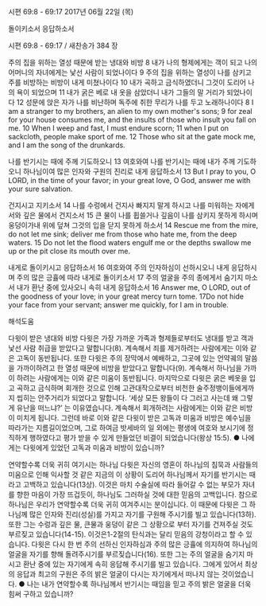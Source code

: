 시편 69:8 - 69:17 
2017년 06월 22일 (목)

돌이키소서 응답하소서



시편 69:8 - 69:17 / 새찬송가 384 장


주의 집을 위하는 열성 때문에 받는 냉대와 비방
8 내가 나의 형제에게는 객이 되고 나의 어머니의 자녀에게는 낯선 사람이 되었나이다 9 주의 집을 위하는 열성이 나를 삼키고 주를 비방하는 비방이 내게 미쳤나이다 10 내가 곡하고 금식하였더니 그것이 도리어 나의 욕이 되었으며 11 내가 굵은 베로 내 옷을 삼았더니 내가 그들의 말 거리가 되었나이다 12 성문에 앉은 자가 나를 비난하며 독주에 취한 무리가 나를 두고 노래하나이다
8 I am a stranger to my brothers, an alien to my own mother's sons; 9 for zeal for your house consumes me, and the insults of those who insult you fall on me. 10 When I weep and fast, I must endure scorn; 11 when I put on sackcloth, people make sport of me. 12 Those who sit at the gate mock me, and I am the song of the drunkards.

나를 반기시는 때에 주께 기도하오니
13 여호와여 나를 반기시는 때에 내가 주께 기도하오니 하나님이여 많은 인자와 구원의 진리로 내게 응답하소서
13 But I pray to you, O LORD, in the time of your favor; in your great love, O God, answer me with your sure salvation.

건지시고 지키소서
14 나를 수렁에서 건지사 빠지지 말게 하시고 나를 미워하는 자에게서와 깊은 물에서 건지소서 15 큰  물이 나를 휩쓸거나 깊음이 나를 삼키지 못하게 하시며 웅덩이가내 위에 덮쳐 그것의 입을 닫지 못하게 하소서
14 Rescue me from the mire, do not let me sink; deliver me from those who hate me, from the deep waters. 15 Do not let the flood waters engulf me or the depths swallow me up or the pit close its mouth over me.

내게로 돌이키시고 응답하소서
16 여호와여 주의 인자하심이 선하시오니 내게 응답하시며 주의 많은 긍휼에 따라 내게로 돌이키소서 17 주의 얼굴을 주의 종에게서 숨기지 마소서 내가 환난 중에 있사오니 속히 내게 응답하소서
16 Answer me, O LORD, out of the goodness of your love; in your great mercy turn tome. 17Do not hide your face from your servant; answer me quickly, for I am in trouble.

해석도움





다윗이 받은 냉대와 비방
다윗은 가장 가까운 가족과 형제들로부터도 냉대를 받고 객과 낯선 사람 취급을 받았다고 말합니다(8). 계속해서 죄를 제거하려는 사람에게는 이와 같은 고독이 동반됩니다. 또한 다윗은 주의 장막에서 예배하고, 그곳에 있는 언약궤의 말씀을 가까이하려고 한 열성 때문에 비방을 받았다고 말합니다(9). 계속해서 하나님을 가까이 하려는 사람에게는 이와 같은 미움이 동반됩니다. 마지막으로 다윗은 굵은 베옷을 입고 곡하고 금식하며 회개한 것으로 인해 고관대작으로부터 비천한 술주정뱅이들에게까지 씹히는 안주거리가 되었다고 말합니다. ‘세상 모든 왕들이 다 그러고 사는데 왜 그렇게 유난을 떠느냐?’ 는 이유였습니다. 계속해서 회개하려는 사람에게는 이와 같은 비방이 미치게 됩니다. 그런데 바로 이와 같은 다윗이 받은 고독과 미움과 비방은 예수님을 따라가는 지름길이었으며, 그로 하여금 밧세바의 일 외에는 평생에 여호와 보시기에 정직하게 행하였다고 평가 받을 수 있게 만들었던 비결이 되었습니다(왕상 15:5).
● 나에게는 다윗에게 있었던 고독과 미움과 비방이 있습니까?

연약할수록 더욱 귀히 여기시는 하나님
다윗은 자신의 영혼이 하나님의 침묵과 사람들의 미움으로 인해 익사할 것 같은 지금의 이 상황이 도리어 하나님께서 자기를 반기시는 때라고 고백하고 있습니다(13상). 이것은 마치 수술실에 따라 들어갈 수 없는 부모가 자녀를 향한 마음이 가장 뜨겁듯이, 하나님도 그러하실 것에 대한 믿음의 고백입니다. 참으로 하나님은 우리가 연약할수록 더욱 귀히 여겨주시는 분이십니다. 이 때문에 다윗은 그 하나님께 많은 인자와 진리(성실)를 가지고 자기를 구원해 주시기를 빌고 있습니다(13하). 또한 그는 수렁과 깊은 물, 큰물과 웅덩이 같은 그 상황으로 부터 자기를 건져주실 것도 부르짖고 있습니다(14-15). 이것은1-2절의 탄식과는 달리 믿음의 강청이라고 할 수 있습니다. 다윗은 다시 한 번 주의 선하신 인자하심과 주의 많은 긍휼에 의지하여 하나님의 얼굴을 자기를 향해 돌려주시기를 부르짖습니다(16). 또한 그는 주의 얼굴을 숨기지 마시고 환난 중에 있는 자기에게 속히 응답해 주시기를 빌고 있습니다. 그에게 있어서 최상의 응답과 최고의 구원은 주의 밝은 얼굴이 다시는 자기에게서 떠나지 않는 것이었습니다.
● 나는 내가 연약할수록 하나님께서 반기시는 때임을 믿고 주의 밝은 얼굴을 더욱 힘써 구하고 있습니까?